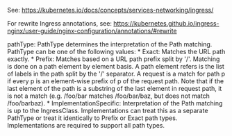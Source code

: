 See: https://kubernetes.io/docs/concepts/services-networking/ingress/

For rewrite Ingress annotations, see: https://kubernetes.github.io/ingress-nginx/user-guide/nginx-configuration/annotations/#rewrite

pathType:
     PathType determines the interpretation of the Path matching. PathType can
     be one of the following values: * Exact: Matches the URL path exactly. *
     Prefix: Matches based on a URL path prefix split by '/'. Matching is done
     on a path element by element basis. A path element refers is the list of
     labels in the path split by the '/' separator. A request is a match for
     path p if every p is an element-wise prefix of p of the request path. Note
     that if the last element of the path is a substring of the last element in
     request path, it is not a match (e.g. /foo/bar matches /foo/bar/baz, but
     does not match /foo/barbaz).
     * ImplementationSpecific: Interpretation of the Path matching is up to the
     IngressClass. Implementations can treat this as a separate PathType or
     treat it identically to Prefix or Exact path types. Implementations are
     required to support all path types.
